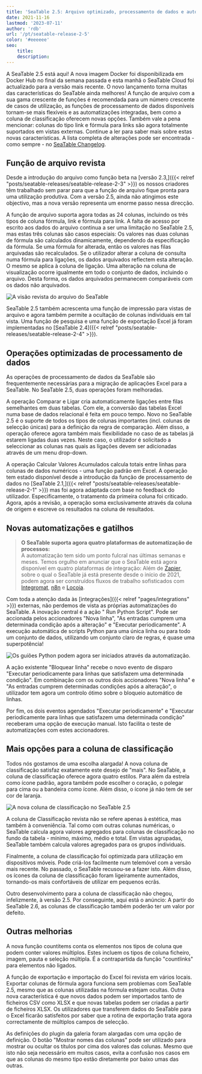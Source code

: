 ```yaml
---
title: 'SeaTable 2.5: Arquivo optimizado, processamento de dados e automatizações - SeaTable'
date: 2021-11-16
lastmod: '2023-07-11'
author: 'rdb'
url: '/pt/seatable-release-2-5'
color: '#eeeeee'
seo:
    title:
    description:
---
```


A SeaTable 2.5 está aqui! A nova imagem Docker foi disponibilizada em Docker Hub no final da semana passada e esta manhã o SeaTable Cloud foi actualizado para a versão mais recente. O novo lançamento torna muitas das características do SeaTable ainda melhores! A função de arquivo com a sua gama crescente de funções é recomendada para um número crescente de casos de utilização, as funções de processamento de dados disponíveis tornam-se mais flexíveis e as automatizações integradas, bem como a coluna de classificação oferecem novas opções. Também vale a pena mencionar: colunas do tipo link e fórmula para links são agora totalmente suportados em vistas externas. Continue a ler para saber mais sobre estas novas características. A lista completa de alterações pode ser encontrada - como sempre - no [SeaTable Changelog](https://seatable.io/docs/changelog/version-2-5/?lang=auto).

## Função de arquivo revista

Desde a introdução do arquivo como função beta na [versão 2.3,]({{< relref "posts/seatable-releases/seatable-release-2-3" >}}) os nossos criadores têm trabalhado sem parar para que a função de arquivo fique pronta para uma utilização produtiva. Com a versão 2.5, ainda não atingimos este objectivo, mas a nova versão representa um enorme passo nessa direcção.

A função de arquivo suporta agora todas as 24 colunas, incluindo os três tipos de coluna fórmula, link e fórmula para link. A falta de acesso por escrito aos dados do arquivo continua a ser uma limitação no SeaTable 2.5, mas estas três colunas são casos especiais: Os valores nas duas colunas de fórmula são calculados dinamicamente, dependendo da especificação da fórmula. Se uma fórmula for alterada, então os valores nas filas arquivadas são recalculados. Se o utilizador alterar a coluna de consulta numa fórmula para ligações, os dados arquivados reflectem esta alteração. O mesmo se aplica à coluna de ligação. Uma alteração na coluna de visualização ocorre igualmente em todo o conjunto de dados, incluindo o arquivo. Desta forma, os dados arquivados permanecem comparáveis com os dados não arquivados.

![A visão revista do arquivo do SeaTable](archive-view.jpg)

SeaTable 2.5 também acrescenta uma função de impressão para vistas de arquivo e agora também permite a ocultação de colunas individuais em tal vista. Uma função de pesquisa e uma função de exportação Excel já foram implementadas no [SeaTable 2.4]({{< relref "posts/seatable-releases/seatable-release-2-4" >}}).

## Operações optimizadas de processamento de dados

As operações de processamento de dados da SeaTable são frequentemente necessárias para a migração de aplicações Excel para a SeaTable. No SeaTable 2.5, duas operações foram melhoradas.

A operação Comparar e Ligar cria automaticamente ligações entre filas semelhantes em duas tabelas. Com ele, a conversão das tabelas Excel numa base de dados relacional é feita em pouco tempo. Novo no SeaTable 2.5 é o suporte de todos os tipos de colunas importantes (incl. colunas de selecção únicas) para a definição da regra de comparação. Além disso, a operação oferece agora também mais flexibilidade no caso de as tabelas já estarem ligadas duas vezes. Neste caso, o utilizador é solicitado a seleccionar as colunas nas quais as ligações devem ser adicionadas através de um menu drop-down.

A operação Calcular Valores Acumulados calcula totais entre linhas para colunas de dados numéricos - uma função padrão em Excel. A operação tem estado disponível desde a introdução da função de processamento de dados no [SeaTable 2.1,]({{< relref "posts/seatable-releases/seatable-release-2-1" >}}) mas foi agora adaptada com base no feedback do utilizador. Especificamente, o tratamento da primeira coluna foi criticado. Agora, após a revisão, a operação soma exclusivamente através da coluna de origem e escreve os resultados na coluna de resultados.

## Novas automatizações e gatilhos

> **O SeaTable suporta agora quatro plataformas de automatização de processos:**  
> A automatização tem sido um ponto fulcral nas últimas semanas e meses. Temos orgulho em anunciar que o SeaTable está agora disponível em quatro plataformas de integração: Além de [Zapier](https://zapier.com/apps/seatable/integrations), sobre o qual o SeaTable já está presente desde o início de 2021, podem agora ser construídos fluxos de trabalho sofisticados com [Integromat](https://www.integromat.com/en/integrations/seatable), [n8n](https://n8n.io/integrations/seatable/) e [Locoia](https://www.locoia.com/connector/seatable-integration).

Com toda a atenção dada às [integrações]({{< relref "pages/integrations" >}}) externas, não perdemos de vista as próprias automatizações do SeaTable. A inovação central é a ação " Run Python Script". Pode ser accionada pelos accionadores "Nova linha", "As entradas cumprem uma determinada condição após a alteração" e "Executar periodicamente". A execução automática de scripts Python para uma única linha ou para todo um conjunto de dados, utilizando um conjunto claro de regras, é quase uma superpotência!

![Os guiões Python podem agora ser iniciados através da automatização.](python-script-durch-automation-511x448.jpg)

A ação existente "Bloquear linha" recebe o novo evento de disparo "Executar periodicamente para linhas que satisfazem uma determinada condição". Em combinação com os outros dois accionadores "Nova linha" e "As entradas cumprem determinadas condições após a alteração", o utilizador tem agora um controlo ótimo sobre o bloqueio automático de linhas.

Por fim, os dois eventos agendados "Executar periodicamente" e "Executar periodicamente para linhas que satisfazem uma determinada condição" receberam uma opção de execução manual. Isto facilita o teste de automatizações com estes accionadores.

## Mais opções para a coluna de classificação

Todos nós gostamos de uma escolha alargada! A nova coluna de classificação satisfaz exatamente este desejo de "mais". No SeaTable, a coluna de classificação oferece agora quatro estilos. Para além da estrela como ícone padrão, agora também pode escolher o coração, o polegar para cima ou a bandeira como ícone. Além disso, o ícone já não tem de ser cor de laranja.

![A nova coluna de classificação no SeaTable 2.5](Bewertungsspalte.jpg)

A coluna de Classificação revista não se refere apenas à estética, mas também à conveniência. Tal como com outras colunas numéricas, o SeaTable calcula agora valores agregados para colunas de classificação no fundo da tabela - mínimo, máximo, médio e total. Em vistas agrupadas, SeaTable também calcula valores agregados para os grupos individuais.

Finalmente, a coluna de classificação foi optimizada para utilização em dispositivos móveis. Pode criá-los facilmente num telemóvel com a versão mais recente. No passado, o SeaTable recusou-se a fazer isto. Além disso, os ícones da coluna de classificação foram ligeiramente aumentados, tornando-os mais confortáveis de utilizar em pequenos ecrãs.

Outro desenvolvimento para a coluna de classificação não chegou, infelizmente, à versão 2.5. Por conseguinte, aqui está o anúncio: A partir do SeaTable 2.6, as colunas de classificação também poderão ter um valor por defeito.

## Outras melhorias

A nova função countitems conta os elementos nos tipos de coluna que podem conter valores múltiplos. Estes incluem os tipos de coluna ficheiro, imagem, pauta e seleção múltipla. É a contrapartida da função "countlinks" para elementos não ligados.

A função de exportação e importação do Excel foi revista em vários locais. Exportar colunas de fórmula agora funciona sem problemas com SeaTable 2.5, mesmo que as colunas utilizadas na fórmula estejam ocultas. Outra nova característica é que novos dados podem ser importados tanto de ficheiros CSV como XLSX e que novas tabelas podem ser criadas a partir de ficheiros XLSX. Os utilizadores que transferem dados do SeaTable para o Excel ficarão satisfeitos por saber que a rotina de exportação trata agora correctamente de múltiplos campos de selecção.

As definições do plugin da galeria foram alargadas com uma opção de definição. O botão "Mostrar nomes das colunas" pode ser utilizado para mostrar ou ocultar os títulos por cima dos valores das colunas. Mesmo que isto não seja necessário em muitos casos, evita a confusão nos casos em que as colunas do mesmo tipo estão diretamente por baixo umas das outras.
